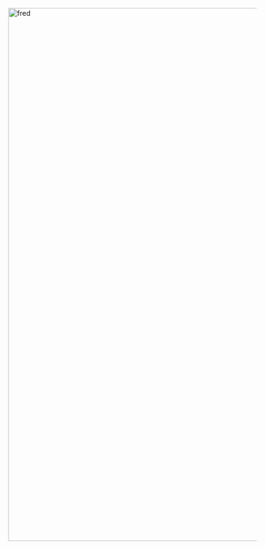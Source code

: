 <p><img src="blob:http://imgur.com/76dc54c8-2ba7-46cf-b99f-1c0be14a0197" alt="fred " width="1920" height="1080" /></p>
